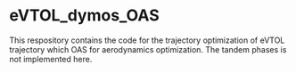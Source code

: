 # eVTOL_dymos_OAS
This respository contains the code for the trajectory optimization of eVTOL trajectory which OAS for aerodynamics optimization. The tandem phases is not implemented here.
